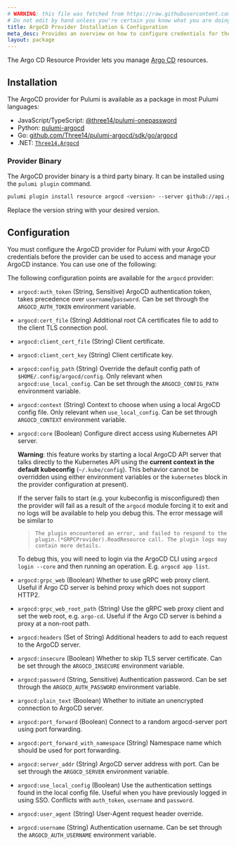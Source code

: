 ```yaml
---
# WARNING: this file was fetched from https://raw.githubusercontent.com/three141/pulumi-argocd/v1.0.0/docs/installation-configuration.md
# Do not edit by hand unless you're certain you know what you are doing!
title: ArgoCD Provider Installation & Configuration
meta_desc: Provides an overview on how to configure credentials for the ArgoCD provider for Pulumi.
layout: package
---
```


The Argo CD Resource Provider lets you manage [Argo CD](https://argoproj.github.io/cd/) resources.

## Installation

The ArgoCD provider for Pulumi is available as a package in most Pulumi languages:

- JavaScript/TypeScript: [@three14/pulumi-onepassword](https://www.npmjs.com/package/@three14/pulumi-argocd)
- Python: [pulumi-argocd](https://pypi.org/project/pulumi-argocd/)
- Go: [github.com/Three14/pulumi-argocd/sdk/go/argocd](https://pkg.go.dev/github.com/Three14/pulumi-argocd/sdk/go/onepassword)
- .NET: [`Three14.Argocd`](https://www.nuget.org/packages/Three14.Argocd)

### Provider Binary

The ArgoCD provider binary is a third party binary. It can be installed using the `pulumi plugin` command.

```sh
pulumi plugin install resource argocd <version> --server github://api.github.com/Three14/pulumi-argocd
```

Replace the version string with your desired version.

## Configuration

You must configure the ArgoCD provider for Pulumi with your ArgoCD credentials before the provider can be used to access and manage your ArgoCD instance. You can use one of the following:

The following configuration points are available for the `argocd` provider:

- `argocd:auth_token` (String, Sensitive) ArgoCD authentication token, takes precedence over `username`/`password`. Can be set through the `ARGOCD_AUTH_TOKEN` environment variable.
- `argocd:cert_file` (String) Additional root CA certificates file to add to the client TLS connection pool.
- `argocd:client_cert_file` (String) Client certificate.
- `argocd:client_cert_key` (String) Client certificate key.
- `argocd:config_path` (String) Override the default config path of `$HOME/.config/argocd/config`. Only relevant when `argocd:use_local_config`. Can be set through the `ARGOCD_CONFIG_PATH` environment variable.
- `argocd:context` (String) Context to choose when using a local ArgoCD config file. Only relevant when `use_local_config`. Can be set through `ARGOCD_CONTEXT` environment variable.
- `argocd:core` (Boolean) Configure direct access using Kubernetes API server.

  **Warning**: this feature works by starting a local ArgoCD API server that talks directly to the Kubernetes API using the **current context in the default kubeconfig** (`~/.kube/config`). This behavior cannot be overridden using either environment variables or the `kubernetes` block in the provider configuration at present).

  If the server fails to start (e.g. your kubeconfig is misconfigured) then the provider will fail as a result of the `argocd` module forcing it to exit and no logs will be available to help you debug this. The error message will be similar to
  > `The plugin encountered an error, and failed to respond to the plugin.(*GRPCProvider).ReadResource call. The plugin logs may contain more details.`

  To debug this, you will need to login via the ArgoCD CLI using `argocd login --core` and then running an operation. E.g. `argocd app list`.
- `argocd:grpc_web` (Boolean) Whether to use gRPC web proxy client. Useful if Argo CD server is behind proxy which does not support HTTP2.
- `argocd:grpc_web_root_path` (String) Use the gRPC web proxy client and set the web root, e.g. `argo-cd`. Useful if the Argo CD server is behind a proxy at a non-root path.
- `argocd:headers` (Set of String) Additional headers to add to each request to the ArgoCD server.
- `argocd:insecure` (Boolean) Whether to skip TLS server certificate. Can be set through the `ARGOCD_INSECURE` environment variable.
- `argocd:password` (String, Sensitive) Authentication password. Can be set through the `ARGOCD_AUTH_PASSWORD` environment variable.
- `argocd:plain_text` (Boolean) Whether to initiate an unencrypted connection to ArgoCD server.
- `argocd:port_forward` (Boolean) Connect to a random argocd-server port using port forwarding.
- `argocd:port_forward_with_namespace` (String) Namespace name which should be used for port forwarding.
- `argocd:server_addr` (String) ArgoCD server address with port. Can be set through the `ARGOCD_SERVER` environment variable.
- `argocd:use_local_config` (Boolean) Use the authentication settings found in the local config file. Useful when you have previously logged in using SSO. Conflicts with `auth_token`, `username` and `password`.
- `argocd:user_agent` (String) User-Agent request header override.
- `argocd:username` (String) Authentication username. Can be set through the `ARGOCD_AUTH_USERNAME` environment variable.
